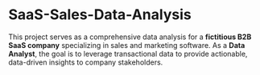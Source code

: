 # SaaS-Sales-Data-Analysis
This project serves as a comprehensive data analysis for a **fictitious B2B SaaS company** specializing in sales and marketing software. As a **Data Analyst**, the goal is to leverage transactional data to provide actionable, data-driven insights to company stakeholders.

